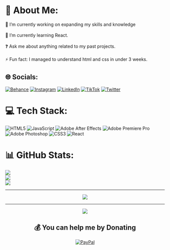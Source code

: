 # 💫 About Me:
🔭 I’m currently working on expanding my skills and knowledge<br><br>🌱 I’m currently learning React.<br><br>❓ Ask me about anything related to my past projects.<br><br>⚡ Fun fact: I managed to understand html and css in under 3 weeks.


## 🌐 Socials:
[![Behance](https://img.shields.io/badge/Behance-1769ff?logo=behance&logoColor=white)](https://behance.net/cutzugfx) [![Instagram](https://img.shields.io/badge/Instagram-%23E4405F.svg?logo=Instagram&logoColor=white)](https://instagram.com/cutzusd) [![LinkedIn](https://img.shields.io/badge/LinkedIn-%230077B5.svg?logo=linkedin&logoColor=white)](https://linkedin.com/in/alex-farkas-1480b6242/) [![TikTok](https://img.shields.io/badge/TikTok-%23000000.svg?logo=TikTok&logoColor=white)](https://tiktok.com/@cutzusd) [![Twitter](https://img.shields.io/badge/Twitter-%231DA1F2.svg?logo=Twitter&logoColor=white)](https://twitter.com/cutzusd) 

# 💻 Tech Stack:
![HTML5](https://img.shields.io/badge/html5-%23E34F26.svg?style=for-the-badge&logo=html5&logoColor=white) ![JavaScript](https://img.shields.io/badge/javascript-%23323330.svg?style=for-the-badge&logo=javascript&logoColor=%23F7DF1E) ![Adobe After Effects](https://img.shields.io/badge/Adobe%20After%20Effects-9999FF.svg?style=for-the-badge&logo=Adobe%20After%20Effects&logoColor=white) ![Adobe Premiere Pro](https://img.shields.io/badge/Adobe%20Premiere%20Pro-9999FF.svg?style=for-the-badge&logo=Adobe%20Premiere%20Pro&logoColor=white) ![Adobe Photoshop](https://img.shields.io/badge/adobephotoshop-%2331A8FF.svg?style=for-the-badge&logo=adobephotoshop&logoColor=white) ![CSS3](https://img.shields.io/badge/css3-%231572B6.svg?style=for-the-badge&logo=css3&logoColor=white) ![React](https://img.shields.io/badge/react-%2320232a.svg?style=for-the-badge&logo=react&logoColor=%2361DAFB)
# 📊 GitHub Stats:
![](https://github-readme-stats.vercel.app/api?username=CutzuDev&theme=react&hide_border=true&include_all_commits=true&count_private=true)<br/>
![](https://github-readme-streak-stats.herokuapp.com/?user=CutzuDev&theme=react&hide_border=true)<br/>
![](https://github-readme-stats.vercel.app/api/top-langs/?username=CutzuDev&theme=react&hide_border=true&include_all_commits=true&count_private=true&layout=compact)

---

<div align="center"><img src="https://spotify-github-profile.vercel.app/api/view?uid=xh1mgxblbueff9qwhmypai0zb&cover_image=true&theme=default" /></div>  

---

<div align="center">

[![](https://visitcount.itsvg.in/api?id=CutzuDev&icon=2&color=1)](https://visitcount.itsvg.in)

</div>  

<div align="center">

  ## 💰 You can help me by Donating
  [![PayPal](https://img.shields.io/badge/PayPal-00457C?style=for-the-badge&logo=paypal&logoColor=white)](https://paypal.me/cutzu1) 

  <!-- Proudly created with GPRM ( https://gprm.itsvg.in ) -->
  
</div>  
